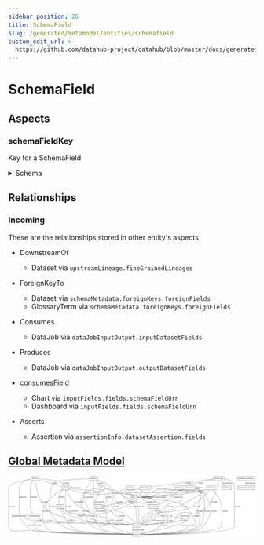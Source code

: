 ```yaml
---
sidebar_position: 26
title: SchemaField
slug: /generated/metamodel/entities/schemafield
custom_edit_url: >-
  https://github.com/datahub-project/datahub/blob/master/docs/generated/metamodel/entities/schemaField.md
---
```

# SchemaField
## Aspects

### schemaFieldKey
Key for a SchemaField
<details>
<summary>Schema</summary>

```javascript
{
  "type": "record",
  "Aspect": {
    "name": "schemaFieldKey"
  },
  "name": "SchemaFieldKey",
  "namespace": "com.linkedin.metadata.key",
  "fields": [
    {
      "Searchable": {
        "fieldType": "URN"
      },
      "java": {
        "class": "com.linkedin.common.urn.Urn"
      },
      "type": "string",
      "name": "parent",
      "doc": "Parent associated with the schema field"
    },
    {
      "Searchable": {
        "fieldType": "KEYWORD"
      },
      "type": "string",
      "name": "fieldPath",
      "doc": "fieldPath identifying the schema field"
    }
  ],
  "doc": "Key for a SchemaField"
}
```
</details>

## Relationships

### Incoming
These are the relationships stored in other entity's aspects
- DownstreamOf

   - Dataset via `upstreamLineage.fineGrainedLineages`
- ForeignKeyTo

   - Dataset via `schemaMetadata.foreignKeys.foreignFields`
   - GlossaryTerm via `schemaMetadata.foreignKeys.foreignFields`
- Consumes

   - DataJob via `dataJobInputOutput.inputDatasetFields`
- Produces

   - DataJob via `dataJobInputOutput.outputDatasetFields`
- consumesField

   - Chart via `inputFields.fields.schemaFieldUrn`
   - Dashboard via `inputFields.fields.schemaFieldUrn`
- Asserts

   - Assertion via `assertionInfo.datasetAssertion.fields`
## [Global Metadata Model](https://github.com/datahub-project/static-assets/raw/main/imgs/datahub-metadata-model.png)
![Global Graph](https://github.com/datahub-project/static-assets/raw/main/imgs/datahub-metadata-model.png)

